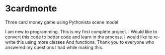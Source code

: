 # 3cardmonte
Three card money game using Pythonista scene model

I am new to programming. 
This is my first complete project. 
I Would like to convert this code 
to better code and learn in the process. 
I would like to re-write this 
using more classes And functions. 
Thank you to everyone who answered my questions
I had while making this. 

